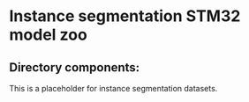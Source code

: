 # Instance segmentation STM32 model zoo


## Directory components:

This is a placeholder for instance segmentation datasets.